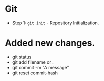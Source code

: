 # Git

- Step 1: `git init` - Repository Initialization.

# Added new changes.

- git status
- git add filename or .
- git commit -m "A message"
- git reset commit-hash

